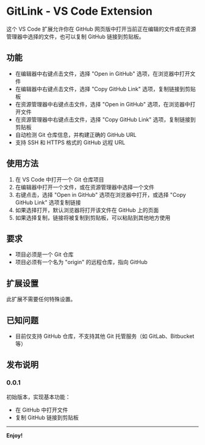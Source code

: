 # GitLink - VS Code Extension

这个 VS Code 扩展允许你在 GitHub 网页版中打开当前正在编辑的文件或在资源管理器中选择的文件，也可以复制 GitHub 链接到剪贴板。

## 功能

- 在编辑器中右键点击文件，选择 "Open in GitHub" 选项，在浏览器中打开文件
- 在编辑器中右键点击文件，选择 "Copy GitHub Link" 选项，复制链接到剪贴板
- 在资源管理器中右键点击文件，选择 "Open in GitHub" 选项，在浏览器中打开文件
- 在资源管理器中右键点击文件，选择 "Copy GitHub Link" 选项，复制链接到剪贴板
- 自动检测 Git 仓库信息，并构建正确的 GitHub URL
- 支持 SSH 和 HTTPS 格式的 GitHub 远程 URL

## 使用方法

1. 在 VS Code 中打开一个 Git 仓库项目
2. 在编辑器中打开一个文件，或在资源管理器中选择一个文件
3. 右键点击，选择 "Open in GitHub" 选项在浏览器中打开，或选择 "Copy GitHub Link" 选项复制链接
4. 如果选择打开，默认浏览器将打开该文件在 GitHub 上的页面
5. 如果选择复制，链接将被复制到剪贴板，可以粘贴到其他地方使用

## 要求

- 项目必须是一个 Git 仓库
- 项目必须有一个名为 "origin" 的远程仓库，指向 GitHub

## 扩展设置

此扩展不需要任何特殊设置。

## 已知问题

- 目前仅支持 GitHub 仓库，不支持其他 Git 托管服务（如 GitLab、Bitbucket 等）

## 发布说明

### 0.0.1

初始版本，实现基本功能：
- 在 GitHub 中打开文件
- 复制 GitHub 链接到剪贴板

---

**Enjoy!**

